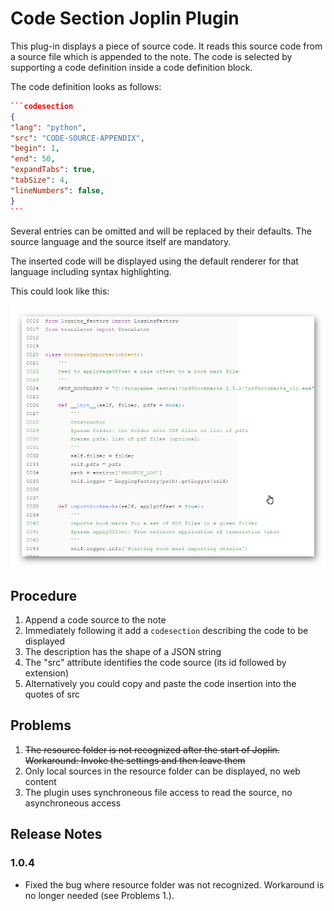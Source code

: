 # Code Section Joplin Plugin

This plug-in displays a piece of source code. It reads this source code from a source file which is appended to the note. The code is selected by supporting a code definition inside a code definition block.

The code definition looks as follows:

````json
```codesection
{
"lang": "python",
"src": "CODE-SOURCE-APPENDIX",
"begin": 1,
"end": 50,
"expandTabs": true,
"tabSize": 4,
"lineNumbers": false,
}
```
````

Several entries can be omitted and will be replaced by their defaults. The source language and
the source itself are mandatory.

The inserted code will be displayed using the default renderer for that language including syntax
highlighting.

This could look like this:

![Python Source Code](./doc/Python%20Source%20Code.png)

## Procedure

 1. Append a code source to the note
 1. Immediately following it add a `codesection` describing the code to be displayed
 1. The description has the shape of a JSON string
 1. The "src" attribute identifies the code source (its id followed by extension)
 1. Alternatively you could copy and paste the code insertion into the quotes of src

## Problems

 1. ~~The resource folder is not recognized after the start of Joplin. Workaround: Invoke the settings and then leave them~~
 2. Only local sources in the resource folder can be displayed, no web content
 3. The plugin uses synchroneous file access to read the source, no asynchroneous access

## Release Notes

### 1.0.4

- Fixed the bug where resource folder was not recognized. Workaround is no longer needed (see Problems 1.).
